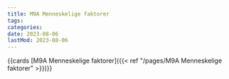 ```yaml
---
title: M9A Menneskelige faktorer
tags:
categories:
date: 2023-08-06
lastMod: 2023-08-06
---
```



{{cards [M9A Menneskelige faktorer]({{< ref "/pages/M9A Menneskelige faktorer" >}})}}

